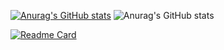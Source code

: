 [![Anurag's GitHub stats](https://github-readme-stats.vercel.app/api?username=Monologuethl)](https://github.com/anuraghazra/github-readme-stats)
![Anurag's GitHub stats](https://github-readme-stats.vercel.app/api?username=Monologuethl&count_private=true)

[![Readme Card](https://github-readme-stats.vercel.app/api/pin/?username=Monologuethl&repo=Android_Facenet_Recognition)](https://github.com/Monologuethl/Android_Facenet_Recognition)
